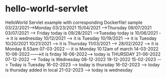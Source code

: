 # hello-world-servlet
HelloWorld Servlet example with corresponding Dockerfile!
sample
03/22/2021-->Monday
03/23/2021
15/04/2021 -->Thursday
09/07/2021
03/07/2021 --> Friday today is
09/28/2021 -->Tuesday today is
10/06/2021 --> it is wednesday
10/12/2021 --> it is Tuesday
10/19/2021 --> it is Tuesday
10/20/2021
10/21/2021 --> it is Thursday
11/03/2021 --> 
28/02/2022 --> it is Monday 8.53am
07-03-2022  -- it is Monday 10.12am of march
14-03-2022
10-06-2022--->it is firday
16-06-2022--> today is THURSDAY
21-06-2022
07-12-2022 --> Today is Wednesday
08-12-2022
19-12-2022
15-02-2023 --> Today is Tuesday
16-02-2023 --> today is thursday
16-02-2023 --> today is thursday added in local
21-02-2023 --> today is wednesday
